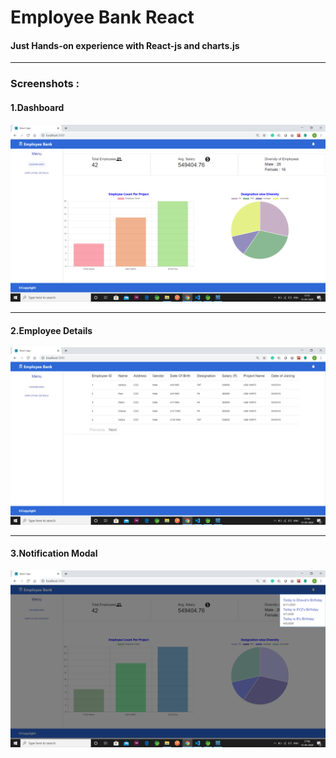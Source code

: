 # Employee Bank React

#### Just Hands-on experience with React-js and charts.js
_____
### Screenshots :
#### 1.Dashboard
<img src="screenshots/Dashboard.png" ></img>
_____
#### 2.Employee Details
<img src="screenshots/Employee Details.png" ></img>
_____
#### 3.Notification Modal
<img src="screenshots/Notification.png" ></img>
